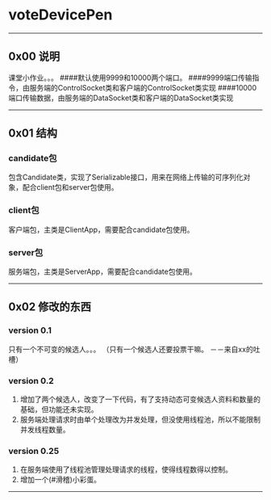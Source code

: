 # voteDevicePen
*****

## 0x00 说明
课堂小作业。。。
####默认使用9999和10000两个端口。
####9999端口传输指令，由服务端的ControlSocket类和客户端的ControlSocket类实现
####10000端口传输数据，由服务端的DataSocket类和客户端的DataSocket类实现

***

## 0x01 结构

### candidate包
包含Candidate类，实现了Serializable接口，用来在网络上传输的可序列化对象，配合client包和server包使用。

### client包
客户端包，主类是ClientApp，需要配合candidate包使用。

### server包
服务端包，主类是ServerApp，需要配合candidate包使用。

***

## 0x02 修改的东西

### version 0.1
只有一个不可变的候选人。。。  （只有一个候选人还要投票干嘛。  －－来自xx的吐槽）

### version 0.2
1. 增加了两个候选人，改变了一下代码，有了支持动态可变候选人资料和数量的基础，但功能还未实现。  
2. 服务端处理请求时由单个处理改为并发处理，但没使用线程池，所以不能限制并发线程数量。

### version 0.25
1. 在服务端使用了线程池管理处理请求的线程，使得线程数得以控制。
2. 增加一个(#滑稽)小彩蛋。

***
